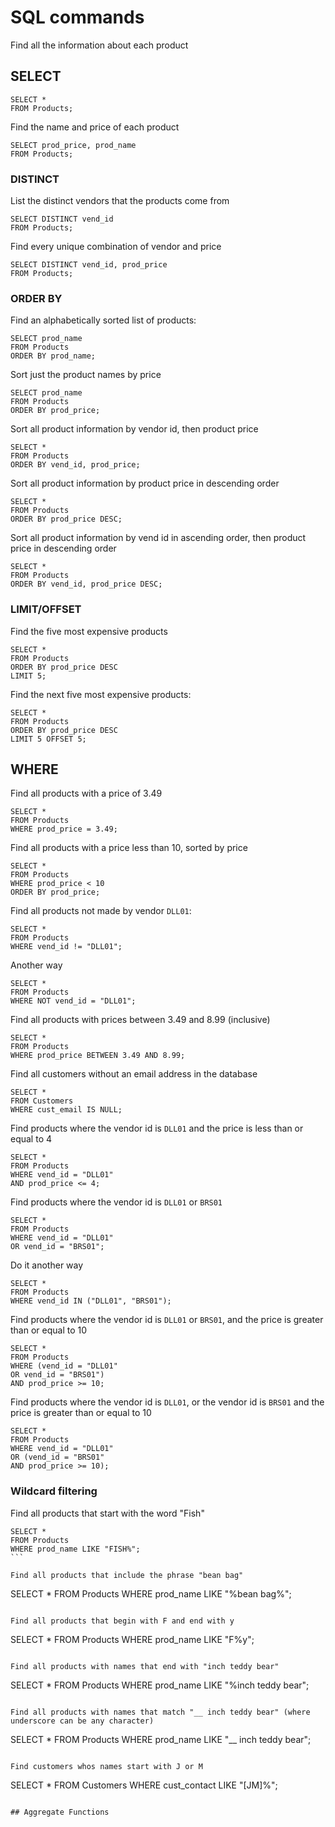 # SQL commands

Find all the information about each product

## SELECT

```
SELECT *
FROM Products;
```

Find the name and price of each product

```
SELECT prod_price, prod_name
FROM Products;
```

### DISTINCT 

List the distinct vendors that the products come from

```
SELECT DISTINCT vend_id
FROM Products;
```

Find every unique combination of vendor and price



```
SELECT DISTINCT vend_id, prod_price
FROM Products;
```

### ORDER BY

Find an alphabetically sorted list of products:

```
SELECT prod_name
FROM Products
ORDER BY prod_name;
```

Sort just the product names by price

```
SELECT prod_name
FROM Products
ORDER BY prod_price;
```

Sort all product information by vendor id, then product price

```
SELECT *
FROM Products
ORDER BY vend_id, prod_price;
```

Sort all product information by product price in descending order

```
SELECT *
FROM Products
ORDER BY prod_price DESC;
```

Sort all product information by vend id in ascending order, then product price in descending order

```
SELECT *
FROM Products
ORDER BY vend_id, prod_price DESC;
```

### LIMIT/OFFSET

Find the five most expensive products

```
SELECT *
FROM Products
ORDER BY prod_price DESC
LIMIT 5;
```

Find the next five most expensive products:

```
SELECT *
FROM Products
ORDER BY prod_price DESC
LIMIT 5 OFFSET 5;
```

## WHERE

Find all products with a price of 3.49

```
SELECT *
FROM Products
WHERE prod_price = 3.49;
```

Find all products with a price less than 10, sorted by price

```
SELECT *
FROM Products
WHERE prod_price < 10
ORDER BY prod_price;
```

Find all products not made by vendor `DLL01`:

```
SELECT *
FROM Products
WHERE vend_id != "DLL01";
```

Another way

```
SELECT *
FROM Products
WHERE NOT vend_id = "DLL01";
```

Find all products with prices between 3.49 and 8.99 (inclusive)

```
SELECT *
FROM Products
WHERE prod_price BETWEEN 3.49 AND 8.99;
```

Find all customers without an email address in the database

```
SELECT *
FROM Customers
WHERE cust_email IS NULL;
```

Find products where the vendor id is `DLL01` and the price is less than or equal to 4

```
SELECT *
FROM Products
WHERE vend_id = "DLL01"
AND prod_price <= 4;
```

Find products where the vendor id is `DLL01` or `BRS01`

```
SELECT *
FROM Products
WHERE vend_id = "DLL01"
OR vend_id = "BRS01";
```

Do it another way

```
SELECT *
FROM Products
WHERE vend_id IN ("DLL01", "BRS01");
```

Find products where the vendor id is `DLL01` or `BRS01`, and the price is greater than or equal to 10

```
SELECT *
FROM Products
WHERE (vend_id = "DLL01"
OR vend_id = "BRS01")
AND prod_price >= 10;
```

Find products where the vendor id is `DLL01`, or the vendor id is `BRS01` and the price is greater than or equal to 10

```
SELECT *
FROM Products
WHERE vend_id = "DLL01"
OR (vend_id = "BRS01"
AND prod_price >= 10);
```

### Wildcard filtering

Find all products that start with the word "Fish"

```
SELECT *
FROM Products
WHERE prod_name LIKE "FISH%";
``` 

Find all products that include the phrase "bean bag"

```
SELECT *
FROM Products
WHERE prod_name LIKE "%bean bag%";
```

Find all products that begin with F and end with y

```
SELECT *
FROM Products
WHERE prod_name LIKE "F%y";
```

Find all products with names that end with "inch teddy bear"

```
SELECT *
FROM Products
WHERE prod_name LIKE "%inch teddy bear";
```

Find all products with names that match "__ inch teddy bear" (where underscore can be any character)

```
SELECT *
FROM Products
WHERE prod_name LIKE "__ inch teddy bear";
```

Find customers whos names start with J or M

```
SELECT *
FROM Customers
WHERE cust_contact LIKE "[JM]%";
```

## Aggregate Functions


